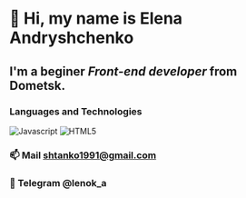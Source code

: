 #  👋 Hi, my name is **Elena Andryshchenko**
## I'm a beginer *Front-end developer* from Dometsk.
### Languages and Technologies

![Javascript](https://img.shields.io/badge/-Javascript-090909?style=social&logo=JS)
![HTML5](https://img.shields.io/badge/-Javascript-090909?style=social&logo=HTML5)

### 📫  Mail shtanko1991@gmail.com
### 💬 Telegram @lenok_a


<!--
**lenokand/lenokand** is a ✨ _special_ ✨ repository because its `README.md` (this file) appears on your GitHub profile.

Here are some ideas to get you started:

- 🔭 I’m currently working on ...
- 🌱 I’m currently learning ...
- 👯 I’m looking to collaborate on ...
- 🤔 I’m looking for help with ...
- 💬 Ask me about ...
- 📫 How to reach me: ...
- 😄 Pronouns: ...
- ⚡ Fun fact: ...
-->
